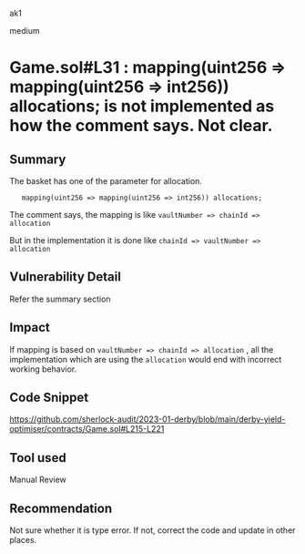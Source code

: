 ak1

medium

# Game.sol#L31 : mapping(uint256 => mapping(uint256 => int256)) allocations;  is not implemented as how the comment says. Not clear.

## Summary

The basket has one of the parameter for allocation.

       mapping(uint256 => mapping(uint256 => int256)) allocations;

The comment says, the mapping is like `vaultNumber => chainId => allocation`

But in the implementation it is done like `chainId => vaultNumber => allocation`

## Vulnerability Detail

Refer the summary section

## Impact

If mapping is based on `vaultNumber => chainId => allocation` , all the implementation which are using the `allocation` would end with incorrect working behavior.

## Code Snippet

https://github.com/sherlock-audit/2023-01-derby/blob/main/derby-yield-optimiser/contracts/Game.sol#L215-L221

## Tool used

Manual Review

## Recommendation

Not sure whether it is type error. If not, correct the code and update in other places.
